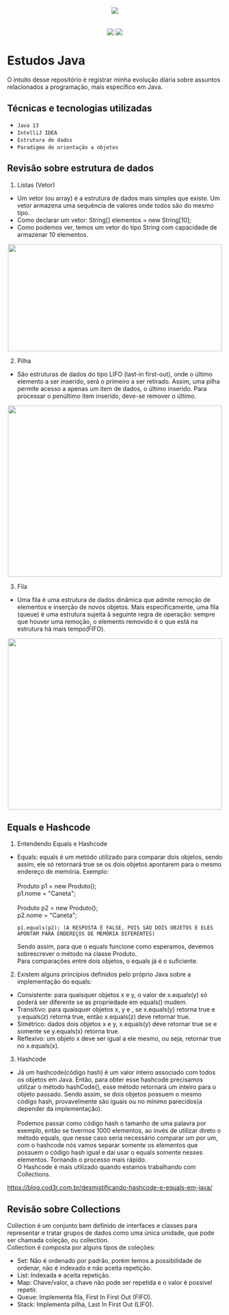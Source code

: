 <div align="center">
<img src="https://user-images.githubusercontent.com/71408314/199377590-19e8230e-8db6-4dcc-9a38-017e8ae74e84.png"/>
</div>
<br/>
<br/>
<div align="center">
<a href="https://instagram.com/let.tech" target="_blank"><img src="https://img.shields.io/badge/-Instagram-%23E4405F?style=for-the-badge&logo=instagram&logoColor=white" target="_blank"></a>
<a href="https://www.linkedin.com/in/leticiabapfelix/" target="_blank"><img src="https://img.shields.io/badge/-LinkedIn-%230077B5?style=for-the-badge&logo=linkedin&logoColor=white" target="_blank"></a>
</div>

# Estudos Java
O intuito desse repositório é registrar minha evolução diária sobre assuntos relacionados a programação, mais específico em Java.

## Técnicas e tecnologias utilizadas

- ``Java 13``
- ``IntelliJ IDEA``
- ``Estrutura de dados``
- ``Paradigma de orientação a objetos``

## Revisão sobre estrutura de dados

1. Listas (Vetor)
* Um vetor (ou array) é a estrutura de dados mais simples que existe. Um vetor armazena uma sequência de valores onde todos são do mesmo tipo.
* Como declarar um vetor: String[] elementos = new String[10];
* Como podemos ver, temos um vetor do tipo String com capacidade de armazenar 10 elementos.

<div align="center">
<img src="https://user-images.githubusercontent.com/71408314/200052492-1c67a96d-816c-43d1-8e9b-eb757dd35203.png" height="250" width="500"/>
</div>

2. Pilha
* São estruturas de dados do tipo LIFO (last-in first-out), onde o último elemento a ser inserido, será o primeiro a ser retirado. Assim, uma pilha permite acesso a apenas um item de dados, o último inserido. Para processar o penúltimo item inserido, deve-se remover o último.

<div align="center">
<img src="https://user-images.githubusercontent.com/71408314/200052240-a056f701-153c-4b14-8b3d-f166bf23a094.png" height="400" width="500"/>
</div>

3. Fila
* Uma fila é uma estrutura de dados dinâmica que admite remoção de elementos e inserção de novos objetos. Mais especificamente, uma fila (queue) é uma estrutura sujeita à seguinte regra de operação: sempre que houver uma remoção, o elemento removido é o que está na estrutura há mais tempo(FIFO).

<div align="center">
<img src="https://user-images.githubusercontent.com/71408314/202917911-60be5a3d-ab39-463b-8bd4-9a7ea7f222ec.png" height="400" width="500"/>
</div>

## Equals e Hashcode

1. Entendendo Equals e Hashcode
* <p>Equals: equals é um metódo utilizado para comparar dois objetos, sendo assim, ele só retornará true se os dois objetos apontarem para o mesmo endereço de memória. Exemplo: <br /><br />
      Produto p1 = new Produto();<br />
      p1.nome = "Caneta";<br /><br />
      Produto p2 = new Produto();<br />
      p2.nome = "Caneta";<br />
  
      p1.equals(p2); (A RESPOSTA É FALSE, POIS SÃO DOIS OBJETOS E ELES APONTAM PARA ENDEREÇOS DE MEMÓRIA DIFERENTES)
  Sendo assim, para que o equals funcione como esperamos, devemos sobrescrever o método na classe Produto.<br />
  Para comparações entre dois objetos, o equals já é o suficiente.
  
2. Existem alguns princípios definidos pelo próprio Java sobre a implementação do equals:

* Consistente: para quaisquer objetos x e y, o valor de x.equals(y) só poderá ser diferente se as propriedade em equals() mudem.
* Transitivo: para quaisquer objetos x, y e , se x.equals(y) retorna true e y.equals(z) retorna true, então x.equals(z) deve retornar true.
* Simétrico: dados dois objetos x e y, x.equals(y) deve retornar true se e somente se y.equals(x) retorna true.
* Reflexivo: um objeto x deve ser igual a ele mesmo, ou seja, retornar true no x.equals(x).
  
3. Hashcode
* Já um hashcode(código hash) é um valor inteiro associado com todos os objetos em Java. Então, para obter esse hashcode precisamos utilizar o método hashCode(), esse método retornará um inteiro para o objeto passado. Sendo assim, se dois objetos possuem o mesmo código hash, provavelmente são iguais ou no mínimo parecidos(a depender da implementação).<br /><br />
  Podemos passar como código hash o tamanho de uma palavra por exemplo, então se tivermos 1000 elementos, ao invés de utilizar direto o método equals, que nesse caso seria necessário comparar um por um, com o hashcode nós vamos separar somente os elementos que possuem o código hash igual e dai usar o equals somente nesses elementos. Tornando o processo mais rápido.<br />
  O Hashcode é mais utilizado quando estamos trabalhando com Collections.
      
https://blog.cod3r.com.br/desmistificando-hashcode-e-equals-em-java/
      
## Revisão sobre Collections
      
Collection é um conjunto bem definido de interfaces e classes para representar e tratar grupos de dados como uma única unidade, que pode ser chamada coleção, ou collection.<br />
Collection é composta por alguns tipos de coleções:
* Set: Não é ordenado por padrão, porém temos a possibilidade de ordenar, não é indexado e não aceita repetição.
* List: Indexada e aceita repetição.
* Map: Chave/valor, a chave não pode ser repetida e o valor é possível repetir.
* Queue: Implementa fila, First In First Out (FIFO).
* Stack: Implementa pilha, Last In First Out (LIFO).
      
      
</p>
